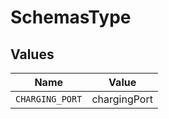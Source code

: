 # SchemasType


## Values

| Name            | Value           |
| --------------- | --------------- |
| `CHARGING_PORT` | chargingPort    |